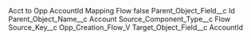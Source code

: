 <?xml version="1.0" encoding="UTF-8"?>
<CustomMetadata xmlns="http://soap.sforce.com/2006/04/metadata" xmlns:xsi="http://www.w3.org/2001/XMLSchema-instance" xmlns:xsd="http://www.w3.org/2001/XMLSchema">
    <label>Acct to Opp AccountId Mapping Flow</label>
    <protected>false</protected>
    <values>
        <field>Parent_Object_Field__c</field>
        <value xsi:type="xsd:string">Id</value>
    </values>
    <values>
        <field>Parent_Object_Name__c</field>
        <value xsi:type="xsd:string">Account</value>
    </values>
    <values>
        <field>Source_Component_Type__c</field>
        <value xsi:type="xsd:string">Flow</value>
    </values>
    <values>
        <field>Source_Key__c</field>
        <value xsi:type="xsd:string">Opp_Creation_Flow_V</value>
    </values>
    <values>
        <field>Target_Object_Field__c</field>
        <value xsi:type="xsd:string">AccountId</value>
    </values>
</CustomMetadata>
